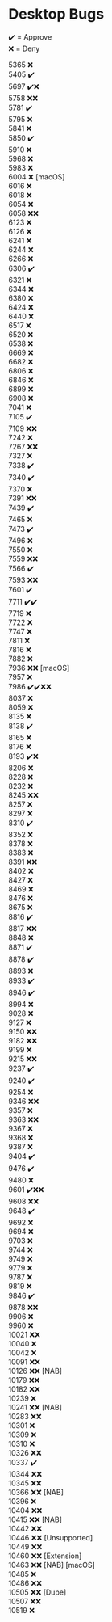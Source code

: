 # Desktop Bugs

✔️ = Approve  
❌ = Deny

5365 ❌  
5405 ✔️  
5697 ✔️❌  
5758 ❌❌  
5781 ✔️  
5795 ❌  
5841 ❌  
5850 ✔️  
5910 ❌  
5968 ❌  
5983 ❌  
6004 ❌ [macOS]  
6016 ❌  
6018 ❌  
6054 ❌  
6058 ❌❌  
6123 ❌  
6126 ❌  
6241 ❌  
6244 ❌  
6266 ❌  
6306 ✔️  
6321 ❌  
6344 ❌  
6380 ❌  
6424 ❌  
6440 ❌  
6517 ❌  
6520 ❌  
6538 ❌  
6669 ❌  
6682 ❌  
6806 ❌  
6846 ❌  
6899 ❌  
6908 ❌  
7041 ❌  
7105 ✔️  
7109 ❌❌  
7242 ❌  
7267 ❌❌  
7327 ❌  
7338 ✔️  
7340 ✔️  
7370 ❌  
7391 ❌❌  
7439 ✔️  
7465 ❌  
7473 ✔️  
7496 ❌  
7550 ❌  
7559 ❌❌  
7566 ✔️  
7593 ❌❌  
7601 ✔️  
7711 ✔️✔️  
7719 ❌  
7722 ❌  
7747 ❌  
7811 ❌  
7816 ❌  
7882 ❌  
7936 ❌❌ [macOS]  
7957 ❌  
7986 ✔️✔️❌❌  
8037 ❌  
8059 ❌  
8135 ❌  
8138 ✔️  
8165 ❌  
8176 ❌  
8193 ✔️❌  
8206 ❌  
8228 ❌  
8232 ❌  
8245 ❌❌  
8257 ❌  
8297 ❌  
8310 ✔️  
8352 ❌  
8378 ❌  
8383 ❌  
8391 ❌❌  
8402 ❌  
8427 ❌  
8469 ❌  
8476 ❌  
8675 ❌  
8816 ✔️  
8817 ❌❌  
8848 ❌  
8871 ✔️  
8878 ✔️  
8893 ❌  
8933 ✔️  
8946 ✔️  
8994 ❌  
9028 ❌  
9127 ❌  
9150 ❌❌  
9182 ❌❌  
9199 ❌  
9215 ❌❌  
9237 ✔️  
9240 ✔️  
9254 ❌  
9346 ❌❌  
9357 ❌  
9363 ❌❌  
9367 ❌  
9368 ❌  
9387 ❌  
9404 ✔️  
9476 ✔️  
9480 ❌  
9601 ✔️❌❌  
9608 ❌❌  
9648 ✔️  
9692 ❌  
9694 ❌  
9703 ❌  
9744 ❌  
9749 ❌  
9779 ❌  
9787 ❌  
9819 ❌  
9846 ✔️  
9878 ❌❌  
9906 ❌  
9960 ❌  
10021 ❌❌  
10040 ❌  
10042 ❌  
10091 ❌❌  
10126 ❌❌ [NAB]  
10179 ❌❌  
10182 ❌❌  
10239 ❌  
10241 ❌❌ [NAB]  
10283 ❌❌  
10301 ❌  
10309 ❌  
10310 ❌  
10326 ❌❌  
10337 ✔️  
10344 ❌❌  
10345 ❌❌  
10366 ❌❌ [NAB]  
10396 ❌  
10404 ❌❌  
10415 ❌❌ [NAB]  
10442 ❌❌  
10446 ❌❌ [Unsupported]  
10449 ❌❌  
10460 ❌❌ [Extension]  
10463 ❌❌ [NAB] [macOS]  
10485 ❌  
10486 ❌❌  
10505 ❌❌ [Dupe]  
10507 ❌❌  
10519 ❌
